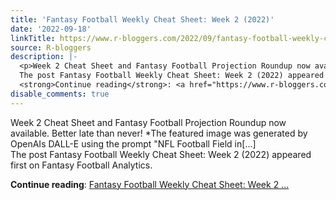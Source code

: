 ```yaml
---
title: 'Fantasy Football Weekly Cheat Sheet: Week 2 (2022)'
date: '2022-09-18'
linkTitle: https://www.r-bloggers.com/2022/09/fantasy-football-weekly-cheat-sheet-week-2-2022/
source: R-bloggers
description: |-
  <p>Week 2 Cheat Sheet and Fantasy Football Projection Roundup now available. Better late than never! *The featured image was generated by OpenAIs DALL-E using the prompt "NFL Football Field in[...]<br />
  The post Fantasy Football Weekly Cheat Sheet: Week 2 (2022) appeared first on Fantasy Football Analytics.</p>
  <strong>Continue reading</strong>: <a href="https://www.r-bloggers.com/2022/09/fantasy-football-weekly-cheat-sheet-week-2-2022/">Fantasy Football Weekly Cheat Sheet: Week 2 ...
disable_comments: true
---
```

<p>Week 2 Cheat Sheet and Fantasy Football Projection Roundup now available. Better late than never! *The featured image was generated by OpenAIs DALL-E using the prompt "NFL Football Field in[...]<br />
The post Fantasy Football Weekly Cheat Sheet: Week 2 (2022) appeared first on Fantasy Football Analytics.</p>
<strong>Continue reading</strong>: <a href="https://www.r-bloggers.com/2022/09/fantasy-football-weekly-cheat-sheet-week-2-2022/">Fantasy Football Weekly Cheat Sheet: Week 2 ...